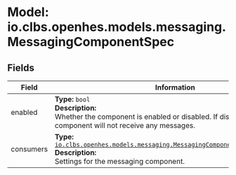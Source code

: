 # Model: io.clbs.openhes.models.messaging.MessagingComponentSpec

## Fields

| Field | Information |
| --- | --- |
| enabled | <b>Type:</b> `bool`<br><b>Description:</b><br>Whether the component is enabled or disabled. If disabled, the component will not receive any messages. |
| consumers | <b>Type:</b> [`io.clbs.openhes.models.messaging.MessagingComponentConsumerSettings`](model-io-clbs-openhes-models-messaging-messagingcomponentconsumersettings.md)<br><b>Description:</b><br>Settings for the messaging component. |

